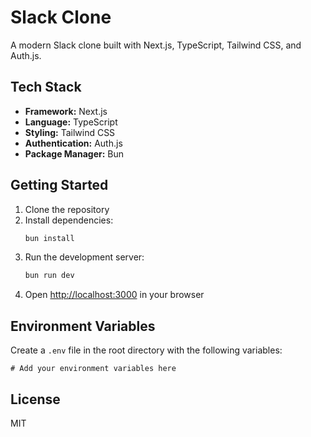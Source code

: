 # Slack Clone

A modern Slack clone built with Next.js, TypeScript, Tailwind CSS, and Auth.js.

## Tech Stack

- **Framework:** Next.js
- **Language:** TypeScript
- **Styling:** Tailwind CSS
- **Authentication:** Auth.js
- **Package Manager:** Bun

## Getting Started

1. Clone the repository
2. Install dependencies:
   ```bash
   bun install
   ```
3. Run the development server:
   ```bash
   bun run dev
   ```
4. Open [http://localhost:3000](http://localhost:3000) in your browser

## Environment Variables

Create a `.env` file in the root directory with the following variables:

```env
# Add your environment variables here
```

## License

MIT
